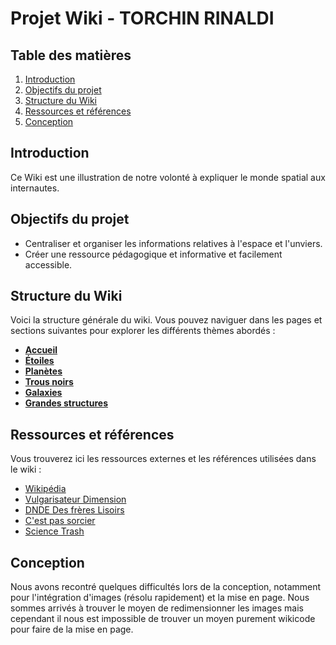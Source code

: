 # Projet Wiki - TORCHIN RINALDI

## Table des matières
1. [Introduction](#introduction)
2. [Objectifs du projet](#objectifs-du-projet)
3. [Structure du Wiki](#structure-du-wiki)
4. [Ressources et références](#ressources-et-références)
5. [Conception](#conception)

## Introduction

Ce Wiki est une illustration de notre volonté à expliquer le monde spatial aux internautes.

## Objectifs du projet

- Centraliser et organiser les informations relatives à l'espace et l'unviers.
- Créer une ressource pédagogique et informative et facilement accessible.

## Structure du Wiki

Voici la structure générale du wiki. Vous pouvez naviguer dans les pages et sections suivantes pour explorer les différents thèmes abordés :

- **[Accueil](https://github.com/Torchinm/Torchin_Rinaldi/wiki)**
- **[Étoiles](https://github.com/Torchinm/Torchin_Rinaldi/wiki/%C3%89toiles)**
- **[Planètes](https://github.com/Torchinm/Torchin_Rinaldi/wiki/Plan%C3%A8tes)**
- **[Trous noirs](https://github.com/Torchinm/Torchin_Rinaldi/wiki/Trou-noir)**
- **[Galaxies](https://github.com/Torchin_Rinaldi/wiki/Galaxies)**
- **[Grandes structures](https://github.com/Torchinm/Torchin_Rinaldi/wiki/Grandes-structures)**

## Ressources et références

Vous trouverez ici les ressources externes et les références utilisées dans le wiki :

- [Wikipédia](https://fr.wikipedia.org/)
- [Vulgarisateur Dimension](https://www.youtube.com/@DIMENSI0N/featured)
- [DNDE Des frères Lisoirs](https://www.youtube.com/@hugolisoiryoutube)
- [C'est pas sorcier](https://www.youtube.com/watch?v=ymEzkLAzv4w)
- [Science Trash](https://www.youtube.com/@sciencetrash)

## Conception

Nous avons recontré quelques difficultés lors de la conception, notamment pour l'intégration d'images (résolu rapidement) et la mise en page. Nous sommes arrivés à trouver le moyen de redimensionner les images mais cependant il nous est impossible de trouver un moyen purement wikicode pour faire de la mise en page.
